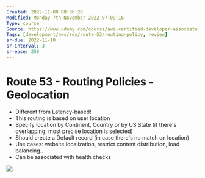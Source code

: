 ```yaml
---
Created: 2022-11-08 08:36:20
Modified: Monday 7th November 2022 07:09:16
Type: course
Source: https://www.udemy.com/course/aws-certified-developer-associate-dva-c01/
Tags: [development/aws/rds/route-53/routing-policy, review]
sr-due: 2022-11-10
sr-interval: 3
sr-ease: 250
---
```


# Route 53 - Routing Policies - Geolocation

- Different from Latency-based!
- This routing is based on user location
- Specify location by Continent, Country or by US State (if there's overlapping, most precise location is selected)
- Should create a Default record (in case there's no match on location)
- Use cases: website localization, restrict content distribution, load balancing..
- Can be associated with health checks

![](2022-02-08-07-14-17.png)